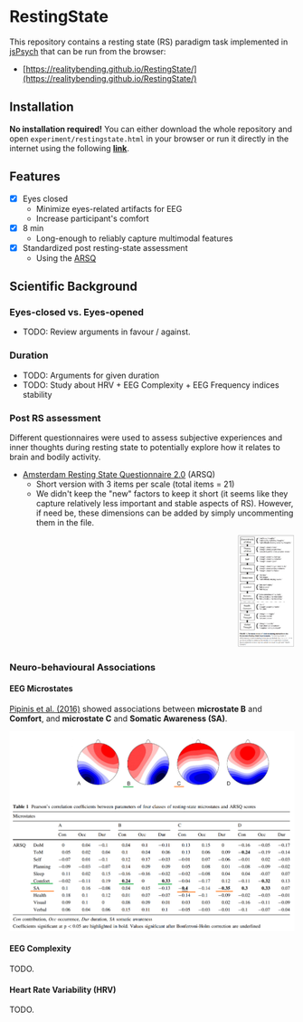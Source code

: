 # RestingState

This repository contains a resting state (RS) paradigm task implemented in [jsPsych]() that can be run from the browser:

- [https://realitybending.github.io/RestingState/](https://realitybending.github.io/RestingState/)

## Installation

**No installation required!** You can either download the whole repository and open `experiment/restingstate.html` in your browser or run it directly in the internet using the following [**link**](https://realitybending.github.io/RestingState/).

## Features

- [x] Eyes closed
  - Minimize eyes-related artifacts for EEG
  - Increase participant's comfort
- [x] 8 min
  - Long-enough to reliably capture multimodal features
- [x] Standardized post resting-state assessment
  - Using the [ARSQ](https://www.frontiersin.org/articles/10.3389/fpsyg.2014.00271/full)

## Scientific Background

### Eyes-closed vs. Eyes-opened

- TODO: Review arguments in favour / against.


### Duration

- TODO: Arguments for given duration
- TODO: Study about HRV + EEG Complexity + EEG Frequency indices stability

### Post RS assessment


Different questionnaires were used to assess subjective experiences and inner thoughts during resting state to potentially explore how it relates to brain and bodily activity.

- [Amsterdam Resting State Questionnaire 2.0](https://www.frontiersin.org/articles/10.3389/fpsyg.2014.00271/full) (ARSQ)
  - Short version with 3 items per scale (total items = 21)
  - We didn't keep the "new" factors to keep it short (it seems like they capture relatively less important and stable aspects of RS). However, if need be, these dimensions can be added by simply uncommenting them in the file.

<p align="right"><img src="/figures/Diaz2014.png" width="100" /></p>


### Neuro-behavioural Associations

#### EEG Microstates

[Pipinis et al. (2016)](https://link.springer.com/article/10.1007/s10548-016-0522-2) showed associations between **microstate B** and **Comfort**, and **microstate C** and **Somatic Awareness (SA)**.

![](figures/Pipinis2016.png)

#### EEG Complexity

TODO.

#### Heart Rate Variability (HRV)

TODO.


